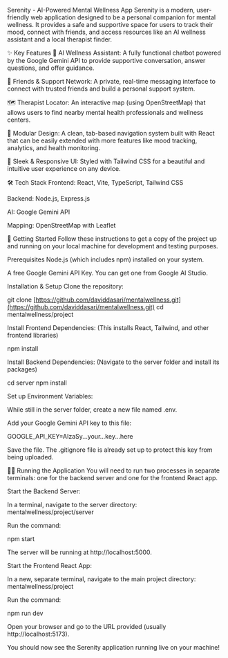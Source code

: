 Serenity - AI-Powered Mental Wellness App
Serenity is a modern, user-friendly web application designed to be a personal companion for mental wellness. It provides a safe and supportive space for users to track their mood, connect with friends, and access resources like an AI wellness assistant and a local therapist finder.

✨ Key Features
🤖 AI Wellness Assistant: A fully functional chatbot powered by the Google Gemini API to provide supportive conversation, answer questions, and offer guidance.

💬 Friends & Support Network: A private, real-time messaging interface to connect with trusted friends and build a personal support system.

🗺️ Therapist Locator: An interactive map (using OpenStreetMap) that allows users to find nearby mental health professionals and wellness centers.

🧩 Modular Design: A clean, tab-based navigation system built with React that can be easily extended with more features like mood tracking, analytics, and health monitoring.

🎨 Sleek & Responsive UI: Styled with Tailwind CSS for a beautiful and intuitive user experience on any device.

🛠️ Tech Stack
Frontend: React, Vite, TypeScript, Tailwind CSS

Backend: Node.js, Express.js

AI: Google Gemini API

Mapping: OpenStreetMap with Leaflet

🚀 Getting Started
Follow these instructions to get a copy of the project up and running on your local machine for development and testing purposes.

Prerequisites
Node.js (which includes npm) installed on your system.

A free Google Gemini API Key. You can get one from Google AI Studio.

Installation & Setup
Clone the repository:

git clone [https://github.com/daviddasari/mentalwellness.git](https://github.com/daviddasari/mentalwellness.git)
cd mentalwellness/project

Install Frontend Dependencies:
(This installs React, Tailwind, and other frontend libraries)

npm install

Install Backend Dependencies:
(Navigate to the server folder and install its packages)

cd server
npm install

Set up Environment Variables:

While still in the server folder, create a new file named .env.

Add your Google Gemini API key to this file:

GOOGLE_API_KEY=AIzaSy...your...key...here

Save the file. The .gitignore file is already set up to protect this key from being uploaded.

🏃‍♀️ Running the Application
You will need to run two processes in separate terminals: one for the backend server and one for the frontend React app.

Start the Backend Server:

In a terminal, navigate to the server directory: mentalwellness/project/server

Run the command:

npm start

The server will be running at http://localhost:5000.

Start the Frontend React App:

In a new, separate terminal, navigate to the main project directory: mentalwellness/project

Run the command:

npm run dev

Open your browser and go to the URL provided (usually http://localhost:5173).

You should now see the Serenity application running live on your machine!